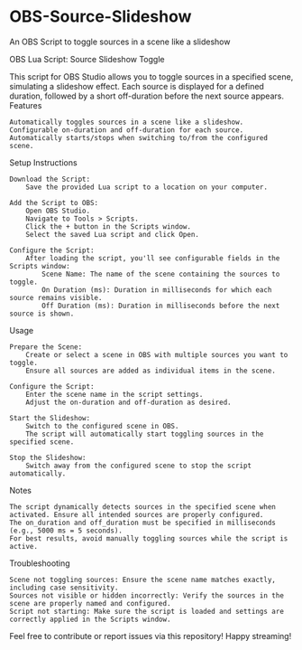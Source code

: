 # OBS-Source-Slideshow
An OBS Script to toggle sources in a scene like a slideshow

OBS Lua Script: Source Slideshow Toggle

This script for OBS Studio allows you to toggle sources in a specified scene, simulating a slideshow effect. Each source is displayed for a defined duration, followed by a short off-duration before the next source appears.
Features

    Automatically toggles sources in a scene like a slideshow.
    Configurable on-duration and off-duration for each source.
    Automatically starts/stops when switching to/from the configured scene.

Setup Instructions

    Download the Script:
        Save the provided Lua script to a location on your computer.

    Add the Script to OBS:
        Open OBS Studio.
        Navigate to Tools > Scripts.
        Click the + button in the Scripts window.
        Select the saved Lua script and click Open.

    Configure the Script:
        After loading the script, you'll see configurable fields in the Scripts window:
            Scene Name: The name of the scene containing the sources to toggle.
            On Duration (ms): Duration in milliseconds for which each source remains visible.
            Off Duration (ms): Duration in milliseconds before the next source is shown.

Usage

    Prepare the Scene:
        Create or select a scene in OBS with multiple sources you want to toggle.
        Ensure all sources are added as individual items in the scene.

    Configure the Script:
        Enter the scene name in the script settings.
        Adjust the on-duration and off-duration as desired.

    Start the Slideshow:
        Switch to the configured scene in OBS.
        The script will automatically start toggling sources in the specified scene.

    Stop the Slideshow:
        Switch away from the configured scene to stop the script automatically.

Notes

    The script dynamically detects sources in the specified scene when activated. Ensure all intended sources are properly configured.
    The on_duration and off_duration must be specified in milliseconds (e.g., 5000 ms = 5 seconds).
    For best results, avoid manually toggling sources while the script is active.

Troubleshooting

    Scene not toggling sources: Ensure the scene name matches exactly, including case sensitivity.
    Sources not visible or hidden incorrectly: Verify the sources in the scene are properly named and configured.
    Script not starting: Make sure the script is loaded and settings are correctly applied in the Scripts window.

Feel free to contribute or report issues via this repository! Happy streaming!
